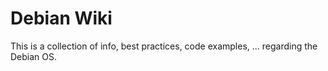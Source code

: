# Debian Wiki
This is a collection of info, best practices, code examples, ... regarding the Debian OS.

